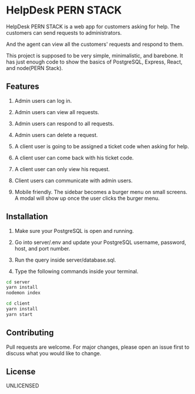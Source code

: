 # HelpDesk PERN STACK

HelpDesk PERN STACK is a web app for customers asking for help.
The customers can send requests to administrators.

And the agent can view all the customers' requests and respond to them.

This project is supposed to be very simple, minimalistic, and barebone. It has just enough code to show the basics of PostgreSQL, Express, React, and node(PERN Stack).

## Features

1. Admin users can log in.

1. Admin users can view all requests.

1. Admin users can respond to all requests.

1. Admin users can delete a request.

1. A client user is going to be assigned a ticket code when asking for help.

1. A client user can come back with his ticket code.

1. A client user can only view his request.

1. Client users can communicate with admin users.

1. Mobile friendly. The sidebar becomes a burger menu on small screens. A modal will show up once the user clicks the burger menu.

## Installation

1. Make sure your PostgreSQL is open and running.

1. Go into server/.env and update your PostgreSQL username, password, host, and port number.

1. Run the query inside server/database.sql.

1. Type the following commands inside your terminal.

```bash
cd server
yarn install
nodemon index

cd client
yarn install
yarn start
```

## Contributing

Pull requests are welcome. For major changes, please open an issue first to discuss what you would like to change.

## License

UNLICENSED
